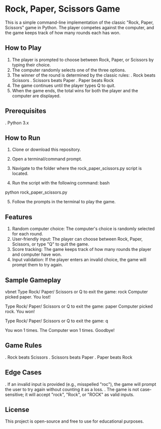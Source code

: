 # Rock, Paper, Scissors Game

This is a simple command-line implementation of the classic "Rock, Paper, Scissors" game in Python. The player competes against the computer, and the game keeps track of how many rounds each has won.

## How to Play

1. The player is prompted to choose between Rock, Paper, or Scissors by typing their choice.
2. The computer randomly selects one of the three options.
3. The winner of the round is determined by the classic rules:
 . Rock beats Scissors
 . Scissors beats Paper
 . Paper beats Rock
4. The game continues until the player types Q to quit.
5. When the game ends, the total wins for both the player and the computer are displayed.

## Prerequisites
. Python 3.x

## How to Run

1. Clone or download this repository.

2. Open a terminal/command prompt.

3. Navigate to the folder where the rock_paper_scissors.py script is located.

4. Run the script with the following command:
  bash

  python rock_paper_scissors.py

5. Follow the prompts in the terminal to play the game.

## Features

1. Random computer choice: The computer's choice is randomly selected for each round.
2. User-friendly input: The player can choose between Rock, Paper, Scissors, or type "Q" to quit the game.
3. Score tracking: The game keeps track of how many rounds the player and computer have won.
4. Input validation: If the player enters an invalid choice, the game will prompt them to try again.


## Sample Gameplay

vbnet
Type Rock/ Paper/ Scissors or Q to exit the game: rock
Computer picked paper.
You lost!

Type Rock/ Paper/ Scissors or Q to exit the game: paper
Computer picked rock.
You won!

Type Rock/ Paper/ Scissors or Q to exit the game: q

You won 1 times.
The Computer won 1 times.
Goodbye!


## Game Rules
. Rock beats Scissors
. Scissors beats Paper
. Paper beats Rock

## Edge Cases
. If an invalid input is provided (e.g., misspelled "roc"), the game will prompt the user to try again without counting it as a loss.
. The game is not case-sensitive; it will accept "rock", "Rock", or "ROCK" as valid inputs.

## License
This project is open-source and free to use for educational purposes.
